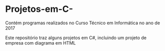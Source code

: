 # Projetos-em-C-
Contém programas realizados no Curso Técnico em Informática no ano de 2017

Este repositório traz alguns projetos em C#, incluindo um projeto de empresa com diagrama em HTML
